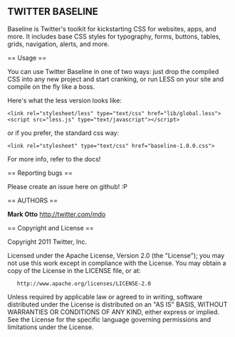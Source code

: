 TWITTER BASELINE
----------------
Baseline is Twitter's toolkit for kickstarting CSS for websites, apps, and more. It includes base CSS styles for typography, forms, buttons, tables, grids, navigation, alerts, and more.

== Usage ==

You can use Twitter Baseline in one of two ways: just drop the compiled CSS into any new project and start cranking, or run LESS on your site and compile on the fly like a boss.

Here's what the less version looks like:

    <link rel="stylesheet/less" type="text/css" href="lib/global.less">
    <script src="less.js" type="text/javascript"></script>

or if you prefer, the standard css way:

    <link rel="stylesheet" type="text/css" href="baseline-1.0.0.css">

For more info, refer to the docs!

== Reporting bugs ==

Please create an issue here on github! :P

== AUTHORS ==

**Mark Otto**
http://twitter.com/mdo

== Copyright and License ==

Copyright 2011 Twitter, Inc.

   Licensed under the Apache License, Version 2.0 (the "License");
   you may not use this work except in compliance with the License.
   You may obtain a copy of the License in the LICENSE file, or at:

       http://www.apache.org/licenses/LICENSE-2.0

   Unless required by applicable law or agreed to in writing, software
   distributed under the License is distributed on an "AS IS" BASIS,
   WITHOUT WARRANTIES OR CONDITIONS OF ANY KIND, either express or implied.
   See the License for the specific language governing permissions and
   limitations under the License.